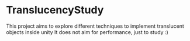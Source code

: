 # TranslucencyStudy
This project aims to explore different techniques to implement translucent objects inside unity
It does not aim for performance, just to study :)
